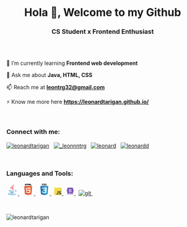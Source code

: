 <h1 align="center">Hola 👋, Welcome to my Github</h1>
<h3 align="center">CS Student x Frontend Enthusiast</h3>

<br>
<br>

 🌱 I’m currently learning **Frontend web development**

 💬 Ask me about **Java, HTML, CSS**

 📫 Reach me at **leontrg32@gmail.com**
 
 ⚡ Know me more here **https://leonardtarigan.github.io/**
 
 <br>

<h3 align="left">Connect with me:</h3>
<p align="left">
<a href="https://linkedin.com/in/leonardtarigan" target="blank"><img align="center" src="https://raw.githubusercontent.com/rahuldkjain/github-profile-readme-generator/master/src/images/icons/Social/linked-in-alt.svg" alt="leonardtarigan" height="20" width="20" /></a> &nbsp;
<a href="https://instagram.com/_leonnntrg" target="blank"><img align="center" src="https://raw.githubusercontent.com/rahuldkjain/github-profile-readme-generator/master/src/images/icons/Social/instagram.svg" alt="_leonnntrg" height="20" width="20" /></a> &nbsp;
<a href="https://stackoverflow.com/users/18389393/leonard" target="blank"><img align="center" src="https://raw.githubusercontent.com/rahuldkjain/github-profile-readme-generator/master/src/images/icons/Social/stack-overflow.svg" alt="leonard" height="20" width="20" /></a> &nbsp;
<a href="https://www.hackerrank.com/leonardd" target="blank"><img align="center" src="https://raw.githubusercontent.com/rahuldkjain/github-profile-readme-generator/master/src/images/icons/Social/hackerrank.svg" alt="leonardd" height="20" width="20" /></a> &nbsp;
</p>

<br>

<h3 align="left">Languages and Tools:</h3>
<p align="left"> 
<a href="https://www.java.com" target="_blank" rel="noreferrer"> <img src="https://raw.githubusercontent.com/devicons/devicon/master/icons/java/java-original.svg" alt="java" width="30" height="30"/> </a> &nbsp;
<a href="https://www.w3.org/html/" target="_blank" rel="noreferrer"> <img src="https://raw.githubusercontent.com/devicons/devicon/master/icons/html5/html5-original-wordmark.svg" alt="html5" width="30" height="30"/> </a> &nbsp;
<a href="https://www.w3schools.com/css/" target="_blank" rel="noreferrer"> <img src="https://raw.githubusercontent.com/devicons/devicon/master/icons/css3/css3-original-wordmark.svg" alt="css3" width="30" height="30"/> </a> &nbsp;
<a href="https://developer.mozilla.org/en-US/docs/Web/JavaScript" target="_blank" rel="noreferrer"> <img src="https://raw.githubusercontent.com/devicons/devicon/master/icons/javascript/javascript-original.svg" alt="javascript" width="20" height="20"/> </a> &nbsp;
<a href="https://getbootstrap.com" target="_blank" rel="noreferrer"> <img src="https://raw.githubusercontent.com/devicons/devicon/master/icons/bootstrap/bootstrap-plain-wordmark.svg" alt="bootstrap" width="20" height="20"/> </a>  &nbsp;
<a href="https://git-scm.com/" target="_blank" rel="noreferrer"> <img src="https://www.vectorlogo.zone/logos/git-scm/git-scm-icon.svg" alt="git" width="20" height="20"/> </a> &nbsp;
</p>

<br>

<p><img align="center" src="https://github-readme-stats.vercel.app/api/top-langs?username=leonardtarigan&show_icons=true&locale=en&layout=compact" alt="leonardtarigan" /></p>

<br>


